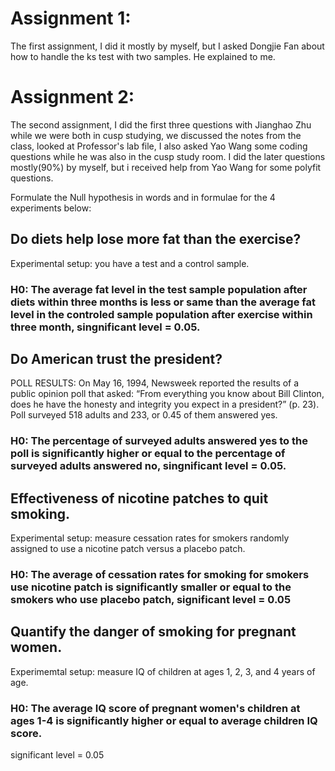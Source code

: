 # Assignment 1:
The first assignment, I did it mostly by myself, but I asked Dongjie Fan about how to handle the ks test with two samples. 
He explained to me. 
# Assignment 2:
The second assignment, I did the first three questions with Jianghao Zhu while we were both in cusp studying, 
we discussed the notes from the class, looked at Professor's lab file, I also asked Yao Wang some coding questions 
while he was also in the cusp study room. I did the later questions mostly(90%) by myself, but i received help from Yao Wang for some polyfit questions. 





Formulate the Null hypothesis in words and in formulae for the 4 experiments below:

## Do diets help lose more fat than the exercise? 
Experimental setup: you have a test and a control sample.
### H0: The average fat level in the test sample population after diets within three months is less or same than the average fat level in the controled sample population after exercise within three month, singnificant level = 0.05.


## Do American trust the president?
POLL RESULTS: On May 16, 1994, Newsweek reported the results of a public opinion poll that asked: “From everything you know about 
Bill Clinton, does he have the honesty and integrity you expect in a president?” (p. 23). 
Poll surveyed 518 adults and 233, or 0.45 of them answered yes.
### H0: The percentage of surveyed adults answered yes to the poll is significantly higher or equal to the percentage of surveyed adults answered no, singnificant level = 0.05.

## Effectiveness of nicotine patches to quit smoking.
Experimental setup: measure cessation rates for smokers randomly assigned to use a nicotine patch versus a placebo patch.
### H0: The average of cessation rates for smoking for smokers use nicotine patch is significantly smaller or equal to the smokers who use placebo patch, significant level = 0.05


## Quantify the danger of smoking for pregnant women.
Experimemtal setup: measure IQ of children at ages 1, 2, 3, and 4 years of age.
### H0: The average IQ score of pregnant women's children at ages 1-4 is significantly higher or equal to average children IQ score.
significant level = 0.05
